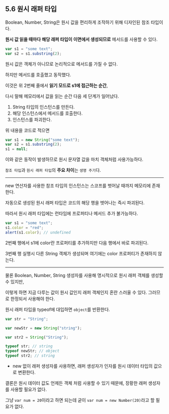 ## 5.6 원시 래퍼 타입

Boolean, Number, String은 원시 값을 편리하게 조작하기 위해 디자인된 참조 타입이다.

**원시 값 읽을 때마다 해당 래퍼 타입이 이면에서 생성되므로** 메서드를 사용할 수 있다.

```javascript
var s1 = "some text";
var s2 = s1.substring(2);
```

원시 값은 객체가 아니므로 논리적으로 메서드를 가질 수 없다.

하지만 메서드를 호출했고 동작했다.

이것은 위 2번째 줄에서 **읽기 모드로 s1에 접근하는 순간**,

다시 말해 메모리에서 값을 읽는 순간 다음 세 단계가 일어났다.

1. String 타입의 인스턴스를 만든다.
2. 해당 인스턴스에서 메서드를 호출한다.
3. 인스턴스를 파괴한다.

위 내용을 코드로 적으면

```javascript
var s1 = new String("some text");
var s2 = s1.substring(2);
s1 = null;
```

이와 같은 동작이 발생하므로 원시 문자열 값을 마치 객체처럼 사용가능하다.

`참조 타입`과 `원시 래퍼 타입`의 **주요 차이**는 `생명 주기`다.

---

new 연산자를 사용한 참조 타입의 인스턴스는 스코프를 벗어날 때까지 메모리에 존재한다.

자동으로 생성된 원시 래퍼 타입은 코드의 해당 행을 벗어나는 즉시 파괴된다.

따라서 원시 래퍼 타입에는 런타임에 프로퍼티나 메서드 추가 불가능하다.

```javascript
var s1 = "some text";
s1.color = "red";
alert(s1.color); // undefined
```

2번째 행에서 s1에 color란 프로퍼티를 추가하지만 다음 행에서 바로 파괴된다.

3번째 행 실행시 다른 String 객체가 생성되며 여기에는 color 프로퍼티가 존재하지 않는다.

---

물론 Boolean, Number, String 생성자를 사용해 명시적으로 원시 래퍼 객체를 생성할 수 있지만,

이렇게 하면 지금 다루는 값이 원시 값인지 래퍼 객체인지 혼란 스러울 수 있다. 그러므로 한정되서 사용해야 한다.

원시 래퍼 타입을 typeof에 대입하면 `object`를 반환한다.

```javascript
var str = "String";

var newStr = new String("string");

var str2 = String("String");

typeof str; // string
typeof newStr; // object
typeof str2; // string
```

- new 없이 래퍼 생성자를 사용하면, 래퍼 생성자가 인자를 원시 데이터 타입의 값으로 변환한다.

결론은 원시 데이터 값도 언제든 객체 처럼 사용할 수 있기 때문에, 장황한 래퍼 생성자를 사용할 필요가 없다.

그냥 `var num = 20`이라고 하면 되는데 굳이 `var num = new Number(20)`라고 할 필요가 없다.
